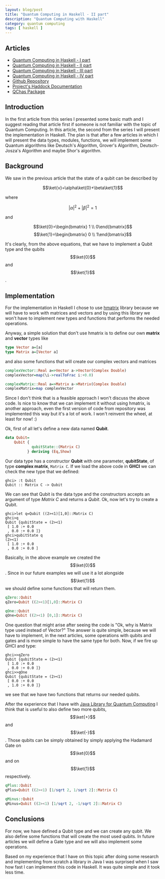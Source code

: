 ```yaml
---
layout: blog/post
title: "Quantum Computing in Haskell - II part"
description: "Quantum Computing with Haskell"
category: quantum computing
tags: [ haskell ]
---
```


## Articles

* [Quantum Computing in Haskell - I part][first_article]
* [Quantum Computing in Haskell - II part][second_article]
* [Quantum Computing in Haskell - III part][third_article]
* [Quantum Computing in Haskell - IV part][fourth_article]
* [Github Repository][git_repo]
* [Project's Haddock Documentation][documentation]
* [QChas Package][package]

## Introduction

In the first article from this series I presented some basic math and I suggest reading that article first if someone is not familiar with the topic of Quantum Computing. In this article, the second from the series I will present the implementation in Haskell. The plan is that after a few articles in which I will present the data types, modules, functions, we will implement some Quantum algorithms like Deutsch's Algorithm, Grover's Algorithm, Deutsch-Josza's Algorithm and maybe Shor's algorithm.

## Background

We saw in the previous article that the state of a qubit can be described by

$$\newcommand{\ket}[1]{\left|{#1}\right\rangle}$$
$$\newcommand{\bra}[1]{\left\langle{#1}\right|}$$
$$\ket{v}=\alpha\ket{0}+\beta\ket{1}$$

where

$${|\alpha|}^2+{|\beta|}^2=1$$

and 

$$\ket{0}=\begin{bmatrix} 1 \\ 0\end{bmatrix}$$
$$\ket{1}=\begin{bmatrix} 0 \\ 1\end{bmatrix}$$

It's clearly, from the above equations, that we have to implement a Qubit type and the qubits $$\ket{0}$$ and $$\ket{1}$$.

## Implementation

For the implementation in Haskell I chose to use [hmatrix][1] library because we will have to work with matrices and vectors and by using this library we won't have to implement new types and functions that performs the needed operations. 

Anyway, a simple solution that don't use hmatrix is to define our own **matrix** and **vector** types like 

```haskell
type Vector a=[a]
type Matrix a=[Vector a]
```

and also some functions that will create our complex vectors and matrices

```haskell
complexVector::Real a=>Vector a->Vector(Complex Double)
complexVector=map(\i->realToFrac i:+0.0)

complexMatrix::Real a=>Matrix a->Matrix(Complex Double)
complexMatrix=map complexVector
```
Since I don't think that is a feasible approach I won't discuss the above code. Is nice to know that we can implement it without using hmatrix, is another approach, even the first version of code from repository was implemented this way but it's a lot of work. I won't reinvent the wheel, at least for now! :)

Ok, first of all let's define a new data named **Qubit**.

```haskell
data Qubit=
    Qubit {
            qubitState::(Matrix C) 
          } deriving (Eq,Show)
```
Our data type has a constructor **Qubit** with one parameter, **qubitState**, of type **complex matrix**, `Matrix C`. If we load the above code in **GHCI** we can check the new type that we defined:

```
ghci> :t Qubit
Qubit :: Matrix C -> Qubit

```
We can see that Qubit is the data type and the constructors accepts an argument of type *Matrix C* and returns a *Qubit*. Ok, now let's try to create a Qubit.

```
ghci>let q=Qubit ((2><1)[1,0]::Matrix C)
ghci>q
Qubit {qubitState = (2><1)
 [ 1.0 :+ 0.0
 , 0.0 :+ 0.0 ]}
ghci>qubitState q
(2><1)
 [ 1.0 :+ 0.0
 , 0.0 :+ 0.0 ]
```

Basically, in the above example we created the $$\ket{0}$$. Since in our future examples we will use it a lot alongside $$\ket{1}$$ we should define some functions that will return them.

```haskell
qZero::Qubit
qZero=Qubit ((2><1)[1,0]::Matrix C)

qOne::Qubit
qOne=Qubit ((2><1) [0,1]::Matrix C)
```

One question that might arise after seeing the code is "Ok, why is Matrix type used instead of Vector?" The answer is quite simple, because we will have to implement, in the next articles, some operations with qubits and gates and is more simple to have the same type for both. Now, if we fire up GHCI and type:

```
ghci>>qZero
Qubit {qubitState = (2><1)
 [ 1.0 :+ 0.0
 , 0.0 :+ 0.0 ]}
ghci>>qOne
Qubit {qubitState = (2><1)
 [ 0.0 :+ 0.0
 , 1.0 :+ 0.0 ]}
```
we see that we have two functions that returns our needed qubits. 

After the experience that I have with [Java Library for Quantum Computing][2] I think that is useful to also define two more qubits, $$\ket{+}$$ and $$\ket{-}$$. Those qubits can be simply obtained by simply applying the Hadamard Gate on $$\ket{0}$$ and on $$\ket{1}$$ respectively.

```haskell
qPlus::Qubit
qPlus=Qubit ((2><1) [1/sqrt 2, 1/sqrt 2]::Matrix C)

qMinus::Qubit 
qMinus=Qubit ((2><1) [1/sqrt 2, -1/sqrt 2]::Matrix C)
```

## Conclusions

For now, we have defined a Qubit type and we can create any qubit. We also define some functions that will create the most used qubits. In future articles we will define a Gate type and we will also implement some operations. 

Based on my experience that I have on this topic after doing some research and implementing from scratch a library in Java I was surprised when I saw how fast I can implement this code in Haskell. It was quite simple and it took less time.

[first_article]: ./2017-07-26-Quantum-Computing-in-Haskell.html
[second_article]: ./2017-07-28-Quantum-Computing-in-Haskell-second-part.html
[third_article]: ./2017-08-01-Quantum-Computing-in-Haskell-third-part.html
[fourth_article]: ./2017-08-18-Quantum-Computing-in-Haskell-fourth-part.html
[git_repo]: https://github.com/ardeleanasm/qchas
[documentation]: https://ardeleanasm.github.io/qchas/
[package]: https://hackage.haskell.org/package/qchas

[1]: https://hackage.haskell.org/package/hmatrix
[2]: https://github.com/ardeleanasm/quantum_computing